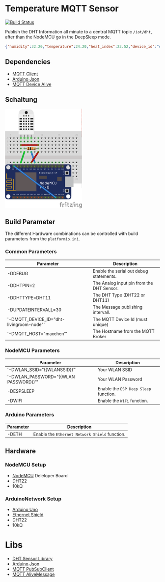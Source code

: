# Temperature MQTT Sensor
[![Build Status](https://travis-ci.org/nolte/platformio-mqtt-dht.svg?branch=master)](https://travis-ci.org/nolte/platformio-mqtt-dht)  

Publish the DHT Information all minute to a central MQTT topic `/iot/dht`, after than the NodeMCU go in the DeepSleep mode.

```json
{"humidity":32.20,"temperature":24.20,"heat_index":23.52,"device_id":"dht-livingroom","pin":2}
```


## Dependencies

 - [MQTT Client](http://platformio.org/lib/show/89/PubSubClient)
 - [Arduino Json](http://platformio.org/lib/show/64/ArduinoJson)
 - [MQTT Device Alive](http://platformio.org/lib/show/365/MQTT%20Device%20Alive)

## Schaltung

<img src="doc/schematic_bb.png" alt="breadboard" width="250" />

## Build Parameter

 The different Hardware combinations can be controlled with build parameters from the `platformio.ini`.


### Common Parameters

| Parameter                                | Description                               |
|------------------------------------------|-------------------------------------------|
| -DDEBUG                                  | Enable the serial out debug statements.   |
| -DDHTPIN=2                               | The Analog input pin from the DHT Sensor. |
| -DDHTTYPE=DHT11                          | The DHT Type (DHT22 or DHT11)             |
| -DUPDATEINTERVALL=30                     | The Message publishing intervall.         |
| '-DMQTT_DEVICE_ID="dht-livingroom-node"' | The MQTT Device Id (must unique)          |
| '-DMQTT_HOST="maxchen"'                  | The Hostname from the MQTT Broker         |

### NodeMCU Parameters

| Parameter                             | Description                            |
|---------------------------------------|----------------------------------------|
| '-DWLAN_SSID="{{WLANSSID}}"'          | Your WLAN SSID                         |
| '-DWLAN_PASSWORD="{{WLAN PASSWORD}}"' | Your WLAN Password                     |
| -DESPSLEEP                            | Enable the `ESP Deep Sleep` function.  |
| -DWIFI                                | Enable the `WiFi` function.            |

### Arduino Parameters

| Parameter | Description                                    |
|-----------|------------------------------------------------|
| -DETH     | Enable the `Ethernet Network Shield` function. |

## Hardware


### NodeMCU Setup
 - [NodeMCU](http://nodemcu.com/index_en.html) Deleloper Board 
 - DHT22
 - 10kΩ
 
### ArduinoNetwork Setup
 - [Arduino Uno](https://www.arduino.cc/en/Main/ArduinoBoardUno)
 - [Ethernet Shield](https://www.arduino.cc/en/Main/ArduinoEthernetShield)
 - DHT22
 - 10kΩ
 
# Libs
 - [DHT Sensor Library](http://platformio.org/lib/show/19/DHT%20sensor%20library)
 - [Arduino Json](http://platformio.org/lib/show/64/ArduinoJson)   
 - [MQTT PubSubClient](http://platformio.org/lib/show/89/PubSubClient)
 - [MQTT AliveMessage](http://platformio.org/lib/show/365/MQTT%20Device%20Alive) 
 
